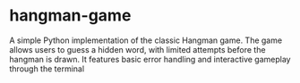 # hangman-game
A simple Python implementation of the classic Hangman game. The game allows users to guess a hidden word, with limited attempts before the hangman is drawn. It features basic error handling and interactive gameplay through the terminal
